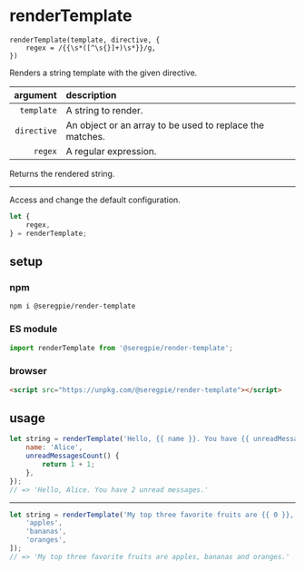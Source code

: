 # renderTemplate

```
renderTemplate(template, directive, {
	regex = /{{\s*([^\s{}]+)\s*}}/g,
})
```

Renders a string template with the given directive.

| argument | description |
| ---: | :--- |
| `template` | A string to render. |
| `directive` | An object or an array to be used to replace the matches. |
| `regex` | A regular expression. |

Returns the rendered string.

---

Access and change the default configuration.

```javascript
let {
	regex,
} = renderTemplate;
```

## setup

### npm

```shell
npm i @seregpie/render-template
```

### ES module

```javascript
import renderTemplate from '@seregpie/render-template';
```

### browser

```html
<script src="https://unpkg.com/@seregpie/render-template"></script>
```

## usage

```javascript
let string = renderTemplate('Hello, {{ name }}. You have {{ unreadMessagesCount }} unread messages.', {
	name: 'Alice',
	unreadMessagesCount() {
		return 1 + 1;
	},
});
// => 'Hello, Alice. You have 2 unread messages.'
```

---

```javascript
let string = renderTemplate('My top three favorite fruits are {{ 0 }}, {{ 1 }} and {{ 2 }}.', [
	'apples',
	'bananas',
	'oranges',
]);
// => 'My top three favorite fruits are apples, bananas and oranges.'
```
